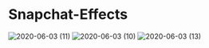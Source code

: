 # Snapchat-Effects

![2020-06-03 (11)](https://user-images.githubusercontent.com/38039850/83637918-f7a2bf80-a5c5-11ea-96e4-3524781653ea.png)
![2020-06-03 (10)](https://user-images.githubusercontent.com/38039850/83637982-10ab7080-a5c6-11ea-8396-4935a871879d.png)
![2020-06-03 (13)](https://user-images.githubusercontent.com/38039850/83638773-4e5cc900-a5c7-11ea-974f-029967bcfcd8.png)
